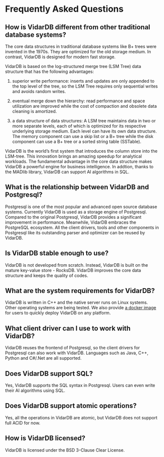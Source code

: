 # Frequently Asked Questions

## How is VidarDB different from other traditional database systems?

The core data structures in traditional database systems like B+ trees were invented in the 1970s. They are optimized for the old storage medium.  In contrast, VidarDB is designed for modern fast storage. 

VidarDB is based on the log-structured merge tree (LSM Tree) data structure that has the following advantages:

1. superior write performance: inserts and updates are only appended to the top level of the tree, so the LSM Tree requires only sequential writes and avoids random writes.

2. eventual merge down the hierarchy: read performance and space utilization are improved while the cost of compaction and obsolete data cleaning is amortized.  

3. a data structure of data structures: A LSM tree maintains data in two or more separate levels, each of which is optimized for its respective underlying storage medium. Each level can have its own data structure. The memory component can use a skip list or a B+ tree while the disk component can use a B+ tree or a sorted string table (SSTable).

VidarDB is the world’s first system that introduces the column store into the LSM-tree. This innovation brings an amazing speedup for analytical workloads.  The fundamental advantage in the core data structure makes VidarDB a powerful engine for business intelligence. In addtion, thanks to the MADlib library, VidarDB can support AI algorithms in SQL.


## What is the relationship between VidarDB and Postgresql?

Postgresql is one of the most popular and advanced open source database systems. Currently VidarDB is used as a storage engine of Postgresql. Compared to the original Postgresql, VidarDB provides a significant improvement in performance. Meanwhile, VidarDB embraces the PostgreSQL ecosystem. All the client drivers, tools and other components in Postgresql like its outstanding parser and optimizer can be reused by VidarDB.


## Is VidarDB stable enough to use?

VidarDB is not developed from scratch. Instead, VidarDB is built on the mature key-value store - RocksDB. VidarDB improves the core data structure and keeps the quality of codes. 

## What are the system requirements for VidarDB?

VidarDB is written in C++ and the native server runs on Linux systems. Other operating systems are being tested. We also provide [a docker image](https://www.vidardb.com/docs/run_vidarDB_in_docker/) for users to quickly deploy VidarDB on any platform.


## What client driver can I use to work with VidarDB?

VidarDB reuses the frontend of Postgresql, so the client drivers for Postgresql can also work with VidarDB. Languages such as Java, C++, Python and C#/.Net are all supported.

## Does VidarDB support SQL?

Yes, VidarDB supports the SQL syntax in Postgresql. Users can even write their AI algorithms using SQL.

## Does VidarDB support atomic operations?

Yes, all the operations in VidarDB are atomic, but VidarDB does not support full ACID for now.

## How is VidarDB licensed?

VidarDB is licensed under the BSD 3-Clause Clear License.

